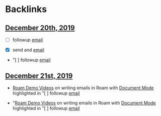 
# Backlinks
## [December 20th, 2019](<December 20th, 2019.md>)
- [ ] followup [email](<email.md>)

- [x] send and [email](<email.md>)

- "[ ] followup [email](<email.md>)

## [December 21st, 2019](<December 21st, 2019.md>)
- [Roam Demo Videos](<Roam Demo Videos.md>) on writing emails in Roam with [Document Mode](<Document Mode.md>) highlighted in "[ ] followup [email](<email.md>)

- "[Roam Demo Videos](<Roam Demo Videos.md>) on writing emails in Roam with [Document Mode](<Document Mode.md>) highlighted in "[ ] followup [email](<email.md>)

